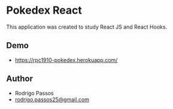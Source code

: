 # Pokedex React

This application was created to study React JS and React Hooks.

## Demo

- https://rpc1910-pokedex.herokuapp.com/

## Author

- Rodrigo Passos
- rodrigo.passos25@gmail.com
